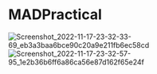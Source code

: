 # MADPractical
![Screenshot_2022-11-17-23-32-33-69_eb3a3baa6bce90c20a9e211fb6ec58cd](https://user-images.githubusercontent.com/108799765/202529204-d73925e5-41da-45d7-b26e-8245a5773bdc.jpg)
![Screenshot_2022-11-17-23-32-57-95_1e2b36b6ff6a86ca56e87d162f65e24f](https://user-images.githubusercontent.com/108799765/202529244-3b1a64f5-1103-4deb-9011-956d0a5636c0.jpg)
